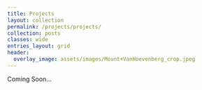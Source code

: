 ```yaml
---
title: Projects
layout: collection
permalink: /projects/projects/
collection: posts
classes: wide
entries_layout: grid
header: 
  overlay_image: assets/images/Mount+VanHoevenberg_crop.jpeg
---
```


Coming Soon...


